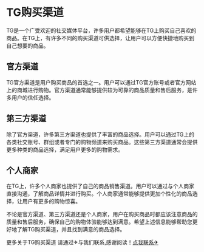 # TG购买渠道

TG是一个广受欢迎的社交媒体平台，许多用户都希望能够在TG上购买自己喜欢的商品。在TG上，有许多不同的购买渠道可供选择，让用户可以方便快捷地购买到自己想要的商品。

## 官方渠道
TG官方渠道是用户购买商品的首选之一。用户可以通过TG官方账号或者官方网站上的商城进行购物。官方渠道通常能够提供较为可靠的商品质量和售后服务，是许多用户的信任选择。

## 第三方渠道
除了官方渠道，许多第三方渠道也提供了丰富的商品选择。用户可以通过TG上的各类社交账号、群组或者专门的购物频道来购买商品。这些第三方渠道通常会提供更多种类的商品选择，满足用户更多的购物需求。

## 个人商家
在TG上，许多个人商家也提供了自己的商品销售渠道。用户可以通过与个人商家直接沟通，了解商品详情并进行购买。个人商家通常能够提供更加个性化的商品选择，让用户有更多的购物惊喜。

不论是官方渠道、第三方渠道还是个人商家，用户在购买商品时都应该注意商品的质量和售后服务，确保自己的购物体验能够达到满意。希望上述信息能够帮助您更好地了解TG购买渠道，并且找到满意的商品选择。

更多关于TG购买渠道 请通过✈与我们联系,感谢阅读！[点我联系✈](https://pro.k02.cc)